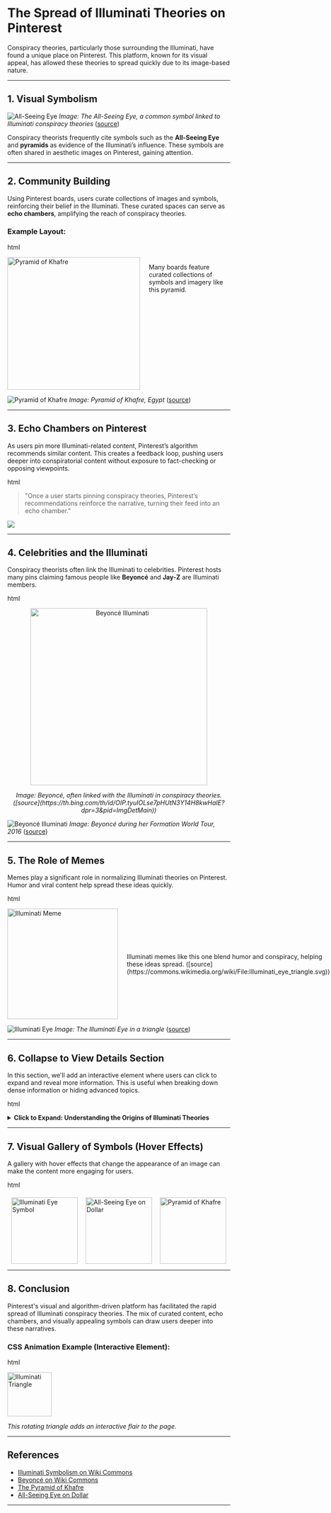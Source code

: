 # The Spread of Illuminati Theories on Pinterest

Conspiracy theories, particularly those surrounding the Illuminati, have found a unique place on Pinterest. This platform, known for its visual appeal, has allowed these theories to spread quickly due to its image-based nature.

---

## **1. Visual Symbolism**
![All-Seeing Eye](https://images.fineartamerica.com/images/artworkimages/mediumlarge/3/the-all-seeing-eye-on-the-back-of-a-dollar-bill-paulpaladin.jpg)
_Image: The All-Seeing Eye, a common symbol linked to Illuminati conspiracy theories_ ([source](https://images.fineartamerica.com/images/artworkimages/mediumlarge/3/the-all-seeing-eye-on-the-back-of-a-dollar-bill-paulpaladin.jpg))

Conspiracy theorists frequently cite symbols such as the **All-Seeing Eye** and **pyramids** as evidence of the Illuminati’s influence. These symbols are often shared in aesthetic images on Pinterest, gaining attention.

---

## **2. Community Building**
Using Pinterest boards, users curate collections of images and symbols, reinforcing their belief in the Illuminati. These curated spaces can serve as **echo chambers**, amplifying the reach of conspiracy theories.

### Example Layout:
html
<div style="display: flex; justify-content: center;">
  <img src="https://upload.wikimedia.org/wikipedia/commons/d/d5/Khafre_statue.jpg" alt="Pyramid of Khafre" width="300" height="300" />
  <p style="padding-left: 20px;">Many boards feature curated collections of symbols and imagery like this pyramid.</p>
</div>


![Pyramid of Khafre](https://upload.wikimedia.org/wikipedia/commons/6/69/Pyramid_of_Khafre_and_Sphinx%2C_Giza%2C_Greater_Cairo%2C_Egypt.jpg)
_Image: Pyramid of Khafre, Egypt_ ([source](https://upload.wikimedia.org/wikipedia/commons/6/69/Pyramid_of_Khafre_and_Sphinx%2C_Giza%2C_Greater_Cairo%2C_Egypt.jpg))

---

## **3. Echo Chambers on Pinterest**
As users pin more Illuminati-related content, Pinterest’s algorithm recommends similar content. This creates a feedback loop, pushing users deeper into conspiratorial content without exposure to fact-checking or opposing viewpoints.


html


<blockquote>
  "Once a user starts pinning conspiracy theories, Pinterest’s recommendations reinforce the narrative, turning their feed into an echo chamber."
</blockquote>

![](https://www.canva.com/design/DAGQ0xklTC8/xOJ4bqGA-HJh3CeqOuTcWw/edit?utm_content=DAGQ0xklTC8&utm_campaign=designshare&utm_medium=link2&utm_source=sharebutton)

---

## **4. Celebrities and the Illuminati**

Conspiracy theorists often link the Illuminati to celebrities. Pinterest hosts many pins claiming famous people like **Beyoncé** and **Jay-Z** are Illuminati members.

html
<div style="text-align: center;">
  <img src="https://th.bing.com/th/id/OIP.tyuIOLse7pHUtN3Y14H8kwHaIE?dpr=3&pid=ImgDetMain" alt="Beyoncé Illuminati" width="400">
  <p><em>Image: Beyoncé, often linked with the Illuminati in conspiracy theories. ([source](https://th.bing.com/th/id/OIP.tyuIOLse7pHUtN3Y14H8kwHaIE?dpr=3&pid=ImgDetMain))</em></p>
</div>


![Beyoncé Illuminati](https://th.bing.com/th/id/R.d0c9664ca7454fba102561d5d40033b7?rik=0n3B7POFQDMOjw&riu=http%3a%2f%2fwww.texasmonthly.com%2fwp-content%2fuploads%2f2013%2f02%2fbeyonce_0.jpg&ehk=TkXF5Ly0TBw2ODlJoKRq97%2fxVPJXBYPdwSVv0hpHDHM%3d&risl=&pid=ImgRaw&r=0)
_Image: Beyoncé during her Formation World Tour, 2016_ ([source](https://commons.wikimedia.org/wiki/File:Beyonce_Formation_World_Tour_2016.jpg))

---

## **5. The Role of Memes**

Memes play a significant role in normalizing Illuminati theories on Pinterest. Humor and viral content help spread these ideas quickly.

html
<div style="display: flex; justify-content: space-between; align-items: center;">
  <img src="https://i.pinimg.com/736x/b9/87/8c/b9878c2f20b449bb803477c4671d07a4--conspiracy-theories-illuminati-conspiracy.jpg" alt="Illuminati Meme" width="250" />
  <p style="padding-left: 20px;">Illuminati memes like this one blend humor and conspiracy, helping these ideas spread. ([source](https://commons.wikimedia.org/wiki/File:Illuminati_eye_triangle.svg))</p>
</div>


![Illuminati Eye](https://www.shutterstock.com/image-vector/illuminati-icon-masonic-third-eye-logo-2507415549)
_Image: The Illuminati Eye in a triangle_ ([source](https://www.shutterstock.com/image-vector/illuminati-icon-masonic-third-eye-logo-2507415549))

---

## **6. Collapse to View Details Section**

In this section, we'll add an interactive element where users can click to expand and reveal more information. This is useful when breaking down dense information or hiding advanced topics.

html
<details>
  <summary><strong>Click to Expand: Understanding the Origins of Illuminati Theories</strong></summary>
  
  <p>The Illuminati, originally founded in 1776, was a secret society aimed at promoting Enlightenment ideals. Over time, conspiracy theories have associated this historical group with modern-day control of global events and pop culture. Theories often claim that political leaders, celebrities, and powerful individuals are part of this secret society.</p>
  <p>On Pinterest, these ideas take the form of curated collections of symbolic imagery, creating a sense of hidden knowledge that users can explore.</p>

</details>


---

## **7. Visual Gallery of Symbols (Hover Effects)**

A gallery with hover effects that change the appearance of an image can make the content more engaging for users.

html
<style>
  .gallery {
    display: flex;
    justify-content: space-around;
    margin-top: 20px;
  }
  .gallery img {
    width: 150px;
    transition: transform 0.3s ease-in-out;
  }
  .gallery img:hover {
    transform: scale(1.2);
    box-shadow: 0 4px 8px rgba(0, 0, 0, 0.3);
  }
</style>

<div class="gallery">
  <img src="https://en.m.wikipedia.org/wiki/Eye_of_Providence" alt="Illuminati Eye Symbol">
  <img src="https://en.m.wikipedia.org/wiki/File:Adam_Weishaupt01.jpg" alt="All-Seeing Eye on Dollar">
  <img src="https://web.archive.org/web/20100226060344/http://www.talkingpyramids.com/giza/pyramid-of-khafre/" alt="Pyramid of Khafre">
</div>


---

## **8. Conclusion**

Pinterest's visual and algorithm-driven platform has facilitated the rapid spread of Illuminati conspiracy theories. The mix of curated content, echo chambers, and visually appealing symbols can draw users deeper into these narratives. 

### CSS Animation Example (Interactive Element):
html
  
</style>

<div class="illuminati-icon">
  <img src="https://www.shutterstock.com/image-vector/illuminati-icon-masonic-third-eye-logo-2507415549" alt="Illuminati Triangle" width="100">
</div>
<p><em>This rotating triangle adds an interactive flair to the page.</em></p>


---

## References
- [Illuminati Symbolism on Wiki Commons](https://en.m.wikipedia.org/wiki/File:Adam_Weishaupt01.jpg)
- [Beyoncé on Wiki Commons](https://youtu.be/NQ4C-R60hu8?si=DRcoU-8rKYpwY2zl)
- [The Pyramid of Khafre](https://web.archive.org/web/20100226060344/http://www.talkingpyramids.com/giza/pyramid-of-khafre/)
- [All-Seeing Eye on Dollar](https://en.m.wikipedia.org/wiki/Eye_of_Providence)

---